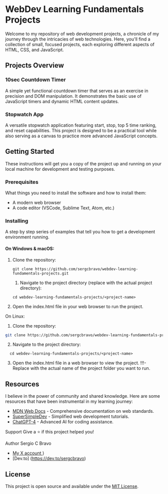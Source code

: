 # WebDev Learning Fundamentals Projects

Welcome to my repository of web development projects, a chronicle of my journey through the intricacies of web technologies. Here, you'll find a collection of small, focused projects, each exploring different aspects of HTML, CSS, and JavaScript.

## Projects Overview

### 10sec Countdown Timer
A simple yet functional countdown timer that serves as an exercise in precision and DOM manipulation. It demonstrates the basic use of JavaScript timers and dynamic HTML content updates.

### Stopwatch App
A versatile stopwatch application featuring start, stop, top 5 time ranking, and reset capabilities. This project is designed to be a practical tool while also serving as a canvas to practice more advanced JavaScript concepts.

## Getting Started

These instructions will get you a copy of the project up and running on your local machine for development and testing purposes.

### Prerequisites

What things you need to install the software and how to install them:

- A modern web browser
- A code editor (VSCode, Sublime Text, Atom, etc.)

### Installing

A step by step series of examples that tell you how to get a development environment running.

#### On Windows & macOS:

1. Clone the repository:
   ```
   git clone https://github.com/sergcbravo/webdev-learning-fundamentals-projects.git
   ```


   1. Navigate to the project directory (replace <project-name> with the actual project directory):
   ```
   cd webdev-learning-fundamentals-projects/<project-name>
   ```

2. Open the index.html file in your web browser to run the project.

  On Linux:
 1. Clone the repository: 
 ```bash
 git clone https://github.com/sergcbravo/webdev-learning-fundamentals-projects.git
 ```

2. Navigate to the project directory:
```
  cd webdev-learning-fundamentals-projects/<project-name>
  ```

3. Open the index.html file in a web browser to view the project. 
!!!- Replace <project-name> with the actual name of the project folder you want to run.


## Resources

I believe in the power of community and shared knowledge. Here are some resources that have been instrumental in my learning journey:

- [MDN Web Docs](https://developer.mozilla.org) - Comprehensive documentation on web standards.
- [SuperSimpleDev](https://supersimpledev.com) - Simplified web development tutorials.
- [ChatGPT-4](https://chat.openai.com) - Advanced AI for coding assistance.

Support
Give a ⭐️ if this project helped you!

Author
Sergio C Bravo

   - [My X account ](https://twitter.com/Sergatx))
   - [Dev.to] (https://dev.to/sergcbravo)
   

## License

This project is open source and available under the [MIT License](LICENSE).
